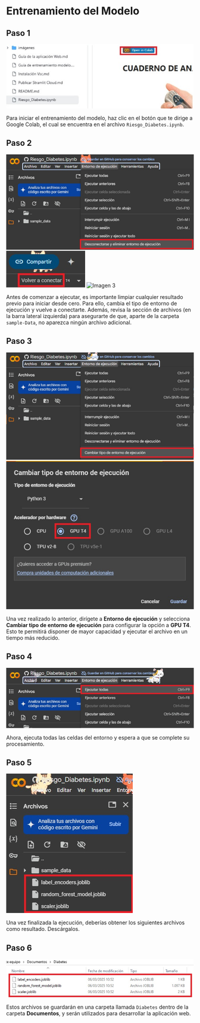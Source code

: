 # Entrenamiento del Modelo

## Paso 1
![Entrenamiento del modelo](https://github.com/adiacla/diabetes/blob/main/imagenes/1-entrenamiento.jpg?raw=true)

Para iniciar el entrenamiento del modelo, haz clic en el botón que te dirige a Google Colab, el cual se encuentra en el archivo `Riesgo_Diabetes.ipynb`.

## Paso 2
![Imagen 2](https://github.com/adiacla/diabetes/blob/main/imagenes/2-entrenamiento.jpg?raw=true)
![Imagen 0](https://github.com/adiacla/diabetes/blob/main/imagenes/0-entrenamiento.jpg?raw=true)
![Imagen 3](https://github.com/adiacla/diabetes/blob/main/imagenes/3-entrenamiento.jpg?raw=true)

Antes de comenzar a ejecutar, es importante limpiar cualquier resultado previo para iniciar desde cero. Para ello, cambia el tipo de entorno de ejecución y vuelve a conectarte. Además, revisa la sección de archivos (en la barra lateral izquierda) para asegurarte de que, aparte de la carpeta `sample-Data`, no aparezca ningún archivo adicional.

## Paso 3
![Imagen 4](https://github.com/adiacla/diabetes/blob/main/imagenes/4-entrenamiento.jpg?raw=true)
![Imagen 5](https://github.com/adiacla/diabetes/blob/main/imagenes/5-entrenamiento.jpg?raw=true)

Una vez realizado lo anterior, dirígete a **Entorno de ejecución** y selecciona **Cambiar tipo de entorno de ejecución** para configurar la opción a **GPU T4**. Esto te permitirá disponer de mayor capacidad y ejecutar el archivo en un tiempo más reducido.

## Paso 4
![Imagen 6](https://github.com/adiacla/diabetes/blob/main/imagenes/6-entrenamiento.jpg?raw=true)

Ahora, ejecuta todas las celdas del entorno y espera a que se complete su procesamiento.

## Paso 5
![Imagen 7](https://github.com/adiacla/diabetes/blob/main/imagenes/7-entrenamiento.jpg?raw=true)

Una vez finalizada la ejecución, deberías obtener los siguientes archivos como resultado. Descárgalos.

## Paso 6
![Imagen 8](https://github.com/adiacla/diabetes/blob/main/imagenes/8-entrenamiento.jpg?raw=true)

Estos archivos se guardarán en una carpeta llamada `Diabetes` dentro de la carpeta **Documentos**, y serán utilizados para desarrollar la aplicación web.
